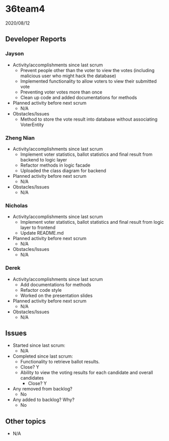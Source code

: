 #   36team4

2020/08/12

##  Developer Reports

###  Jayson

-   Activity/accomplishments since last scrum
    -   Prevent people other than the voter to view the votes
    (including malicious user who might hack the database)
    -	Implemented functionality to allow voters to view their submitted
    vote
    -	Preventing voter votes more than once
    -   Clean up code and added documentations for methods
-   Planned activity before next scrum
    -   N/A
-   Obstacles/Issues
    -   Method to store the vote result into database without associating VoterEntity

###  Zheng Nian

-   Activity/accomplishments since last scrum
    -   Implement voter statistics, ballot statistics and final result from backend to logic layer
    -   Refactor methods in logic facade
    -   Uploaded the class diagram for backend
-   Planned activity before next scrum
    -   N/A
-   Obstacles/Issues
    -   N/A

###  Nicholas

-   Activity/accomplishments since last scrum
    -   Implement voter statistics, ballot statistics and final result from logic layer to frontend
    -   Update README.md
-   Planned activity before next scrum
    -	N/A
-   Obstacles/Issues
    -   N/A

###  Derek

-   Activity/accomplishments since last scrum
    -   Add documentations for methods
    -   Refactor code style
    -   Worked on the presentation slides
-   Planned activity before next scrum
    -   N/A
-   Obstacles/Issues
    -   N/A


##  Issues

-   Started since last scrum:
    -	N/A
-   Completed since last scrum:
    -   Functionality to retrieve ballot results.
       -    Close? Y
    -  Ability to view the voting results for each candidate and overall candidates
       -    Close? Y
-   Any removed from backlog?
       -    No
-   Any added to backlog? Why?
       -    No
##  Other topics

-   N/A
